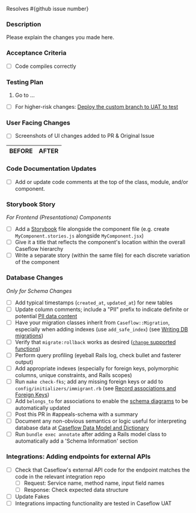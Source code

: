 Resolves #{github issue number}

### Description
Please explain the changes you made here.

### Acceptance Criteria
- [ ] Code compiles correctly

### Testing Plan
1. Go to ...

- [ ] For higher-risk changes: [Deploy the custom branch to UAT to test](https://github.com/department-of-veterans-affairs/appeals-deployment/wiki/Applications---Deploy-Custom-Branch-to-UAT)

### User Facing Changes
 - [ ] Screenshots of UI changes added to PR & Original Issue

 BEFORE|AFTER
 ---|---

### Code Documentation Updates
- [ ] Add or update code comments at the top of the class, module, and/or component.

### Storybook Story
*For Frontend (Presentationa) Components*
* [ ] Add a [Storybook](https://github.com/department-of-veterans-affairs/caseflow/wiki/Documenting-React-Components-with-Storybook) file alongside the component file (e.g. create `MyComponent.stories.js` alongside `MyComponent.jsx`)
* [ ] Give it a title that reflects the component's location within the overall Caseflow hierarchy
* [ ] Write a separate story (within the same file) for each discrete variation of the component

### Database Changes
*Only for Schema Changes*

* [ ] Add typical timestamps (`created_at`, `updated_at`) for new tables
* [ ] Update column comments; include a "PII" prefix to indicate definite or potential [PII data content](https://github.com/department-of-veterans-affairs/appeals-team/blob/master/caseflow-team/0-how-we-work/pii-handbook.md#what-is-pii)
* [ ] Have your migration classes inherit from `Caseflow::Migration`, especially when adding indexes (use `add_safe_index`) (see [Writing DB migrations](https://github.com/department-of-veterans-affairs/caseflow/wiki/Writing-DB-migrations))
* [ ] Verify that `migrate:rollback` works as desired ([`change` supported functions](https://edgeguides.rubyonrails.org/active_record_migrations.html#using-the-change-method))
* [ ] Perform query profiling (eyeball Rails log, check bullet and fasterer output)
* [ ] Add appropriate indexes (especially for foreign keys, polymorphic columns, unique constraints, and Rails scopes)
* [ ] Run `make check-fks`; add any missing foreign keys or add to `config/initializers/immigrant.rb` (see [Record associations and Foreign Keys](https://github.com/department-of-veterans-affairs/caseflow/wiki/Record-associations-and-Foreign-Keys))
* [ ] Add `belongs_to` for associations to enable the [schema diagrams](https://department-of-veterans-affairs.github.io/caseflow/task_trees/schema/schema_diagrams) to be automatically updated
* [ ] Post this PR in #appeals-schema with a summary
* [ ] Document any non-obvious semantics or logic useful for interpreting database data at [Caseflow Data Model and Dictionary](https://github.com/department-of-veterans-affairs/caseflow/wiki/Caseflow-Data-Model-and-Dictionary)
* [ ] Run `bundle exec annotate` after adding a Rails model class to automatically add a 'Schema Information' section

### Integrations: Adding endpoints for external APIs
* [ ] Check that Caseflow's external API code for the endpoint matches the code in the relevant integration repo
  * [ ] Request: Service name, method name, input field names
  * [ ] Response: Check expected data structure
* [ ] Update Fakes
* [ ] Integrations impacting functionality are tested in Caseflow UAT
